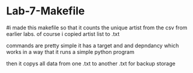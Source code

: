 # Lab-7-Makefile

#i made this makefile so that it counts the unique artist from the csv from earlier labs. of course i copied artist list to .txt 

commands are pretty simple it has a target and and depndancy 
which works in a way that it runs a simple python program

then it copys all data from one .txt to another .txt for backup storage
